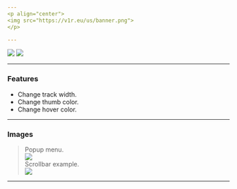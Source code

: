 ```yaml
---
<p align="center">
<img src="https://v1r.eu/us/banner.png">
</p>

---
```



![](https://img.shields.io/github/v/release/v1rx/custom-scrollbar) ![](https://img.shields.io/github/license/v1rx/custom-scrollbar)

---
### Features

- Change track width.
- Change thumb color.
- Change hover color.

---
### Images

> Popup menu.</br>
![](https://v1r.eu/us/1.png)</br>
> Scrollbar example.</br>
![](https://v1r.eu/us/2.gif)

---

